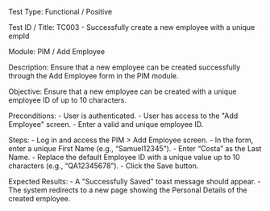 Test Type: Functional / Positive

Test ID / Title: TC003 - Successfully create a new employee with a unique empId

Module: PIM / Add Employee

Description: 
    Ensure that a new employee can be created successfully through the Add Employee form in the PIM module.

Objective: 
    Ensure that a new employee can be created with a unique employee ID of up to 10 characters.

Preconditions:
    - User is authenticated.
    - User has access to the "Add Employee" screen.
    - Enter a valid and unique employee ID.

Steps:
    - Log in and access the PIM > Add Employee screen.
    - In the form, enter a unique First Name (e.g., “Samuel12345”).
    - Enter “Costa” as the Last Name.
    - Replace the default Employee ID with a unique value up to 10 characters (e.g., “QA12345678”).
    - Click the Save button.

Expected Results:
    - A "Successfully Saved" toast message should appear.
    - The system redirects to a new page showing the Personal Details of the created employee.

